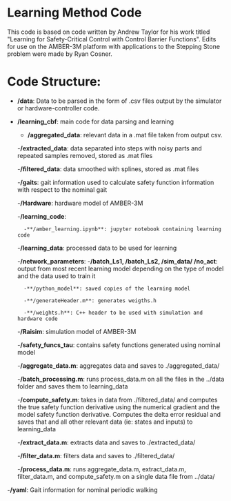 # Learning Method Code
This code is based on code written by Andrew Taylor for his work titled "Learning for Safety-Critical Control with Control Barrier Functions". Edits for use on the AMBER-3M platform with applications to the Stepping Stone problem were made by Ryan Cosner. 

# Code Structure: 
- **/data**: Data to be parsed in the form of .csv files output by the simulator or hardware-controller code. 

- **/learning_cbf**: main code for data parsing and learning
    - **/aggregated_data**: relevant data in a .mat file taken from output csv. 

    -**/extracted_data**: data separated into steps with noisy parts and repeated samples removed, stored as .mat files

    -**/filtered_data**: data smoothed with splines, stored as .mat files

    -**/gaits**: gait information used to calculate safety function information with respect to the nominal gait

    -**/Hardware**: hardware model of AMBER-3M

    -**/learning_code**: 

        -**/amber_learning.ipynb**: jupyter notebook containing learning code

    -**/learning_data**: processed data to be used for learning

    -**/network_parameters**: 
        -**/batch_Ls1, /batch_Ls2, /sim_data/ /no_act**: output from most recent learning model depending on the type of model and the data used to train it

        -**/python_model**: saved copies of the learning model
        
        -**/generateHeader.m**: generates weigths.h

        -**/weights.h**: C++ header to be used with simulation and hardware code

    -**/Raisim**: simulation model of AMBER-3M 
    
    -**/safety_funcs_tau**: contains safety functions generated using nominal model

    -**/aggregate_data.m**: aggregates data and saves to ./aggregated_data/

    -**/batch_processing.m**: runs process_data.m on all the files in the ../data folder and saves them to learning_data

    -**/compute_safety.m**: takes in data from ./filtered_data/ and computes the true safety function derivative using the numerical gradient and the model safety function derivative. Computes the delta error residual and saves that and all other relevant data (ie: states and inputs) to learning_data

    -**/extract_data.m**: extracts data and saves to ./extracted_data/

    -**/filter_data.m**: filters data and saves to ./filtered_data/

    -**/process_data.m**: runs aggregate_data.m, extract_data.m, filter_data.m, and compute_safety.m on a single data file from ../data/

-**/yaml**: Gait information for nominal periodic walking
